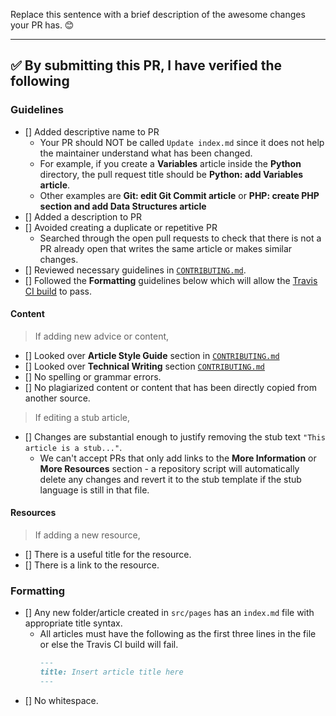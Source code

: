 Replace this sentence with a brief description of the awesome changes your PR has. 😊

---

<!-- Thank you for contributing to the `guides` repo, it is much appreciated! 😊 -->

<!-- Before creating a PR, please make sure to verify the following. -->

<!-- If none of the check boxes are marked, it is less likely that your PR will be successfully merged. -->

## ✅️ By submitting this PR, I have verified the following

### Guidelines

- [] Added descriptive name to PR
  - Your PR should NOT be called `Update index.md` since it does not help the maintainer understand what has been changed.
  - For example, if you create a **Variables** article inside the **Python** directory, the pull request title should be **Python: add Variables article**.
  - Other examples are **Git: edit Git Commit article** or **PHP: create PHP section and add Data Structures article**
- [] Added a description to PR
- [] Avoided creating a duplicate or repetitive PR
  - Searched through the open pull requests to check that there is not a PR already open that writes the same article or makes similar changes.
- [] Reviewed necessary guidelines in [`CONTRIBUTING.md`](https://github.com/freeCodeCamp/guides/.github/CONTRIBUTING.md).
- [] Followed the **Formatting** guidelines below which will allow the [Travis CI build](https://travis-ci.org/freeCodeCamp/guide) to pass.

#### Content

> If adding new advice or content,

- [] Looked over **Article Style Guide** section in [`CONTRIBUTING.md`](https://github.com/freeCodeCamp/guides/.github/CONTRIBUTING.md)
- [] Looked over **Technical Writing** section [`CONTRIBUTING.md`](https://github.com/freeCodeCamp/guides/.github/CONTRIBUTING.md)
- [] No spelling or grammar errors.
- [] No plagiarized content or content that has been directly copied from another source.

> If editing a stub article,

- [] Changes are substantial enough to justify removing the stub text `"This article is a stub..."`.
  - We can't accept PRs that only add links to the **More Information** or **More Resources** section - a repository script will automatically delete any changes and revert it to the stub template if the stub language is still in that file.

#### Resources

> If adding a new resource,

- [] There is a useful title for the resource.
- [] There is a link to the resource.

### Formatting

- [] Any new folder/article created in `src/pages` has an `index.md` file with appropriate title syntax.
  - All articles must have the following as the first three lines in the file or else the Travis CI build will fail.
    ```markdown
    ---
    title: Insert article title here
    ---
    ```
- [] No whitespace.